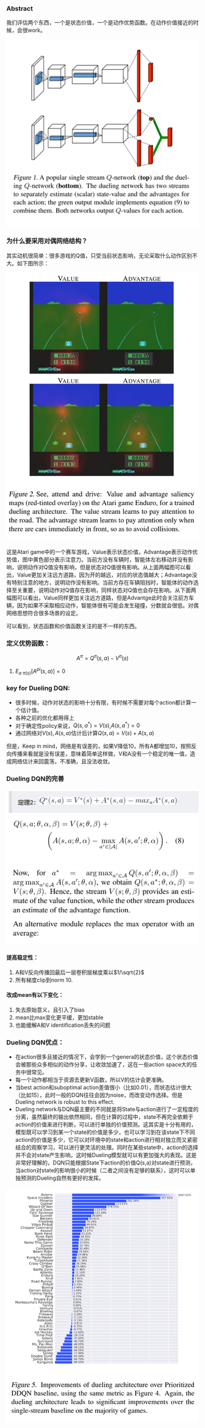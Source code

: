 ### Abstract

我们评估两个东西，一个是状态价值，一个是动作优势函数。在动作价值接近的时候，会很work。

![alt text](image.png)

### 为什么要采用对偶网络结构？
其实动机很简单：很多游戏的Q值，只受当前状态影响，无论采取什么动作区别不大。如下图所示：

![alt text](image-1.png)

这是Atari game中的一个赛车游戏，Value表示状态价值，Advantage表示动作优势值，图中黄色部分表示注意力。当前方没有车辆时，智能体左右移动并没有影响，说明动作对Q值没有影响，但是状态对Q值很有影响。从上面两幅图可以看出，Value更加关注远方道路，因为开的越远，对应的状态值越大；Advantage没有特别注意的地方，说明动作没有影响。当前方存在车辆阻挡时，智能体的动作选择至关重要，说明动作对Q值存在影响，同样状态对Q值也会存在影响。从下面两幅图可以看出，Value同样更加关注远方道路，但是Advantge此时会关注前方车辆，因为如果不采取相应动作，智能体很有可能会发生碰撞，分数就会很低。对偶网络思想符合很多场景的设定。


可以看到，状态函数和价值函数关注的是不一样的东西。

### 定义优势函数：

$$A^{\pi}=Q^{\pi}(s,a)-V^{\pi}(s)$$

1. $E_{a~\pi(s)}[A^{pi}(s,a)]=0$



### key for Dueling DQN:
- 很多时候，动作对状态的影响十分有限，有时候不需要对每个action都计算一个估计值。
- 各种之前的优化都用得上
- 对于确定性policy来说，$Q(s,a^*)=V(s)$,$A(s,a^*)=0$
- 通过网络对$V(s),A(s,a)$估计后计算$Q(s,a)=V(s)+A(s,a)$

但是，Keep in mind，网络是有误差的，如果V降低10，所有A都增加10，按照反向传播来看就是没有误差，意味着简单这样做，V和A没有一个稳定的唯一值，造成网络估计来回震荡，不准确，且没法收敛。

### Dueling DQN的完善

![alt text](image-4.png)
![alt text](image-2.png)
![alt text](image-3.png)



#### 提高稳定性：
1. A和V反向传播回最后一层卷积层梯度乘以$1/\sqrt{2}$
2. 所有梯度clip到norm 10.

#### 改成mean有以下变化：

1. 失去原始意义，且引入了bias
2. mean比max变化更平缓，更加stable
3. 也能缓解A和V identification丢失的问题

### Dueling DQN优点：

- 在action很多且接近的情况下，会学到一个genera的状态价值，这个状态价值会被那些众多相似的动作分享，让收敛加速了，这在一些action space大的任务中很常见。
- 每一个动作都相当于资源去更新V函数，所以V的估计会更准确。
- 当best action和suboptimal action差值很小（比如0.01），而状态估计很大（比如15），此时一般的DQN往往会因为noise，而改变动作选择。但是Dueling network is robust to this effect.
- Dueling network与DQN最主要的不同就是将State与action进行了一定程度的分离，虽然最终的输出依然相同，但在计算的过程中，state不再完全依赖于action的价值来进行判断，可以进行单独的价值预测。这其实是十分有用的，模型既可以学习到某一个state的价值是多少，也可以学习到在该state下不同action的价值是多少，它可以对环境中的state和action进行相对独立而又紧密结合的观察学习，可以进行更灵活的处理。同时在某些state中，action的选择并不会对state产生影响，这时候Dueling模型就可以有更加强大的表现。这是非常好理解的，DQN只能根据State下action的价值Q(s,a)对state进行预测，当action对state的影响很小的时候（二者之间没有足够的联系），这时可以单独预测的Dueling自然有更好的发挥。

![alt text](image-5.png)